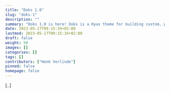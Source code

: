 ```yaml
---
title: "Doks 1.0"
slug: "doks-1"
description: ""
summary: "Doks 1.0 is here! Doks is a Hyas theme for building custom, production-ready documentation websites."
date: 2023-05-17T09:15:34+02:00
lastmod: 2023-05-17T09:15:34+02:00
draft: false
weight: 50
images: []
categories: []
tags: []
contributors: ["Henk Verlinde"]
pinned: false
homepage: false
---
```


[..]
